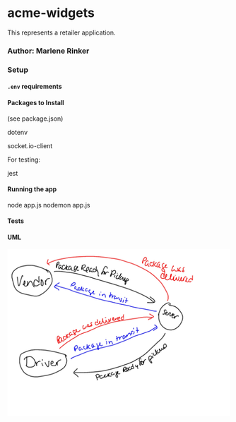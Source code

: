 # acme-widgets

This represents a retailer application.


### Author: Marlene Rinker




### Setup

#### `.env` requirements

#### Packages to Install
(see package.json)

dotenv

socket.io-client



For testing:

jest





#### Running the app
node app.js 
nodemon app.js


#### Tests
<!-- - Unit Tests: `npm test` (run from the `__tests__` folder to run all tests, multiple test files are in that folder)

- Assertions Made: -->



#### UML
![UML Diagram](caps-whiteboard.jpg)